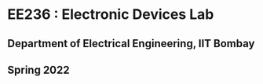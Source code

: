 # EE236 : Electronic Devices Lab
## Department of Electrical Engineering, IIT Bombay
## Spring 2022
